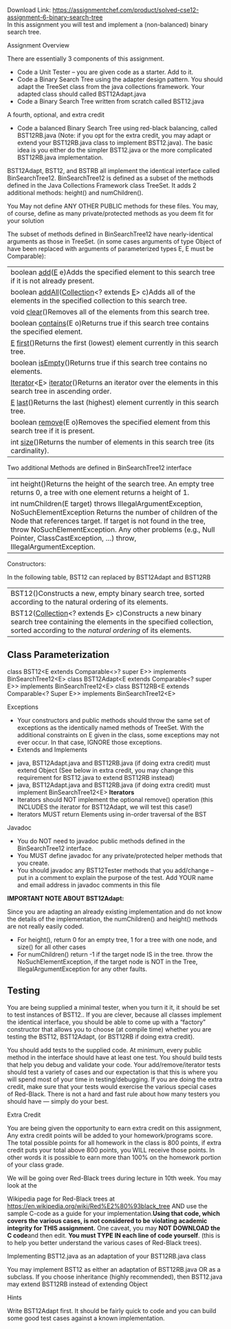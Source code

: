 Download Link: https://assignmentchef.com/product/solved-cse12-assignment-6-binary-search-tree
<br>
In this assignment you will test and implement a (non-balanced) binary search tree.

Assignment Overview

There are essentially 3 components of this assignment.

<ul>

 <li>Code a Unit Tester – you are given code as a starter. Add to it.</li>

 <li>Code a Binary Search Tree using the adapter design pattern. You should adapt the TreeSet  class from the java collections framework. Your adapted class should called BST12Adapt.java</li>

 <li>Code a Binary Search Tree written from scratch called BST12.java</li>

</ul>

A fourth, optional, and extra credit

<ul>

 <li>Code a balanced Binary Search Tree using red-black balancing, called BST12RB.java (Note: if you opt for the extra credit, you may adapt or extend your BST12RB.java class to implement  BST12.java). The basic idea is you either do the simpler BST12.java or the more complicated BST12RB.java implementation.</li>

</ul>

BST12Adapt, BST12, and BSTRB all implement the identical interface called BinSearchTree12. BinSearchTree12 is defined as a subset of the methods defined in the Java Collections Framework class TreeSet. It adds  2 additional methods: height() and numChildren().




You May not define ANY OTHER PUBLIC methods for these files. You may, of course, define as many private/protected methods as you deem fit for your solution

The subset of methods defined in  BinSearchTree12  have  nearly-identical arguments as those in TreeSet.  (in some cases arguments of type Object of have been replaced with arguments of parameterized types E, E must be Comparable):

<table width="624">

 <tbody>

  <tr>

   <td width="624">boolean​ <u>​</u><u>add</u><u>​</u>(​<u>E</u>​ e)Adds the specified element to this search tree if it is not already present.</td>

  </tr>

  <tr>

   <td width="624">boolean​ <u>​</u><u>addAll</u><u>​</u>(​<u>Collection</u>​&lt;? extends​ <u>​</u><u>E</u>​&gt; c)Adds all of the elements in the specified collection to this search tree.</td>

  </tr>

  <tr>

   <td width="624">void​ ​<u>clear</u><u>​</u>()Removes all of the elements from this search tree.</td>

  </tr>

  <tr>

   <td width="624">boolean​ <u>​</u><u>contains</u><u>​</u>(E o)Returns true if this search tree contains the specified element.</td>

  </tr>

  <tr>

   <td width="624"><u>E</u><u>​</u> ​<u>first</u>​()Returns the first (lowest) element currently in this search tree.</td>

  </tr>

  <tr>

   <td width="624">boolean​ <u>​</u><u>isEmpty</u>​()Returns true if this search tree contains no elements.</td>

  </tr>

  <tr>

   <td width="624"><u>Iterator</u>​&lt;​<u>E</u><u>​</u>&gt;​ <u>​</u><u>iterator</u>​()Returns an iterator over the elements in this search tree in ascending order.</td>

  </tr>

  <tr>

   <td width="624"><u>E</u><u>​</u> ​<u>last</u><u>​</u>()Returns the last (highest) element currently in this search tree.</td>

  </tr>

  <tr>

   <td width="624">boolean​ <u>​</u><u>remove</u>​(E o)Removes the specified element from this search tree if it is present.</td>

  </tr>

  <tr>

   <td width="624">int​ ​<u>size</u><u>​</u>()Returns the number of elements in this search tree (its cardinality).</td>

  </tr>

 </tbody>

</table>




Two  additional Methods are defined in BinSearchTree12 interface




<table width="624">

 <tbody>

  <tr>

   <td width="624">int ​height​()Returns the height of the  search tree. An empty tree returns 0, a tree with one element returns a height of 1.</td>

  </tr>

  <tr>

   <td width="624">int ​numChildren​(E target) throws IllegalArgumentException, NoSuchElementException Returns the number of children of the Node that references target.    If target is not found in the tree,  throw NoSuchElementException. Any other problems (e.g., Null Pointer, ClassCastException, …) throw, IllegalArgumentException.</td>

  </tr>

 </tbody>

</table>




Constructors:

In the following table, BST12 can replaced by BST12Adapt and BST12RB




<table width="624">

 <tbody>

  <tr>

   <td width="624">BST12()Constructs a new, empty binary search tree, sorted according to the natural ordering of its elements.</td>

  </tr>

  <tr>

   <td width="624">BST12(​<u>Collection</u>​&lt;? extends​ <u>​</u><u>E</u>​&gt; c)Constructs a new binary search tree containing the elements in the specified collection, sorted according to the ​<em>natural ordering</em>​ of its elements.</td>

  </tr>

 </tbody>

</table>

<h2>Class Parameterization</h2>

class BST12&lt;E extends Comparable&lt;&gt;? super E&gt;&gt; implements BinSearchTree12&lt;E&gt; class BST12Adapt&lt;E extends Comparable&lt;? super E&gt;&gt; implements BinSearchTree12&lt;E&gt; class  BST12RB&lt;E extends Comparable&lt;? Super E&gt;&gt; implements BinSearchTree12&lt;E&gt;

Exceptions

<ul>

 <li>Your constructors and public methods should throw the same set of exceptions as the identically named methods of TreeSet.  With the additional constraints on E given in the class, some exceptions may not ever occur.  In that case, IGNORE those exceptions.</li>

 <li>Extends and Implements</li>

</ul>

<ul>

 <li>java, BST12Adapt.java and BST12RB.java (if doing extra credit) must extend Object (See below in extra credit, you may change this requirement for BST12.java to extend BST12RB instead)</li>

 <li>java, BST12Adapt.java and BST12RB.java (if doing extra credit) must implement BinSearchTree12&lt;E&gt; <strong>Iterators </strong></li>

 <li>Iterators should NOT implement the optional remove() operation (this INCLUDES the iterator for BST12Adapt, we will test this case!)</li>

 <li>Iterators MUST return Elements using in-order traversal of the BST</li>

</ul>

<strong> </strong>Javadoc

<ul>

 <li>You do NOT need to javadoc public methods defined in the BinSearchTree12 interface.</li>

 <li>You MUST define javadoc for any private/protected helper methods that you create.</li>

 <li>You should javadoc any BST12Tester methods that you add/change – put in a comment to explain the purpose of the test. Add YOUR name and email address in javadoc comments in this file</li>

</ul>

<strong>IMPORTANT NOTE ABOUT BST12Adapt: </strong>

Since you are  adapting an already existing implementation and do not know the details of the implementation, the numChildren() and height() methods are not really easily coded.

<ul>

 <li>For height(), return 0 for an empty tree, 1 for a tree with one node, and size() for all other cases</li>

 <li>For numChildren() return -1 if the target node IS in the tree. throw the NoSuchElementException, if the target node is NOT in the Tree, IllegalArgumentException for any other faults.</li>

</ul>

<h2>Testing</h2>

You are being supplied a minimal tester,  when you turn it it, it should be set to test instances of BST12.. If you are clever, because all classes implement the identical interface, you should be able to come up with a “factory” constructor that allows you to choose (at compile time) whether you are testing the BST12, BST12Adapt, (or BST12RB if doing extra credit).

You should add tests to the supplied code. At minimum, every public method in the interface should have at least one test. You should build tests that help you debug and validate your code. Your add/remove/iterator tests should test a variety of cases and our expectation is that this is where you will spend most of your time in testing/debugging.   If you are doing the extra credit, make sure that your tests would exercise the various special cases of Red-Black.  There is not a hard and fast rule about how many testers you should have — simply do your best.

Extra Credit

You are being given the opportunity to earn extra credit on this assignment,  Any extra credit points will be added to your homework/programs score. The total possible points for all homework in the class is 800 points, if extra credit puts your total above 800 points, you WILL receive those points. In other words it is possible to earn more than 100% on the homework portion of your class grade.

We will be going over Red-Black trees during lecture in 10th week.  You may look at the

Wikipedia page for Red-Black trees at <u>​</u><u>https://en.wikipedia.org/wiki/Red%E2%80%93black_tree</u> AND use the sample C-code as a guide for your implementation.  ​<strong>Using that code, which covers the various cases, is not considered to be violating academic integrity for THIS assignment.</strong>​ One caveat, you may ​<strong>NOT DOWNLOAD the C code </strong>​and then edit. ​<strong>You must TYPE IN each line of code yourself</strong>.   (this is to help you better understand the various cases​ of Red-Black trees).

Implementing BST12.java as an adaptation of your BST12RB.java class

You may implement BST12 as either an adaptation of BST12RB.java OR as a subclass.  If you choose inheritance (highly recommended), then BST12.java may extend BST12RB instead of extending Object

Hints

Write BST12Adapt first. It should be fairly quick to code and you can build some good test cases against a known implementation.





